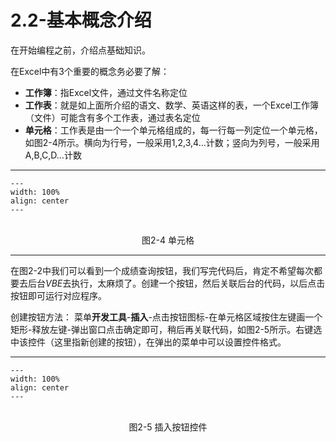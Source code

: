 # 2.2-基本概念介绍

在开始编程之前，介绍点基础知识。

在Excel中有3个重要的概念务必要了解：

- **工作簿**：指Excel文件，通过文件名称定位
- **工作表**：就是如上面所介绍的语文、数学、英语这样的表，一个Excel工作簿（文件）可能含有多个工作表，通过表名定位
- **单元格**：工作表是由一个一个单元格组成的，每一行每一列定位一个单元格，如图2-4所示。横向为行号，一般采用1,2,3,4…计数；竖向为列号，一般采用A,B,C,D…计数

---
```{figure} image/2-4.png
---
width: 100%
align: center
---
```
<br />
<center>图2-4 单元格</center>

---

在图2-2中我们可以看到一个成绩查询按钮，我们写完代码后，肯定不希望每次都要去后台*VBE*去执行，太麻烦了。创建一个按钮，然后关联后台的代码，以后点击按钮即可运行对应程序。

创建按钮方法： 菜单**开发工具**-**插入**-点击按钮图标-在单元格区域按住左键画一个矩形-释放左键-弹出窗口点击确定即可，稍后再关联代码，如图2-5所示。右键选中该控件（这里指新创建的按钮），在弹出的菜单中可以设置控件格式。

---
```{figure} image/2-5.png
---
width: 100%
align: center
---
```
<br />
<center>图2-5 插入按钮控件</center>

<br />
